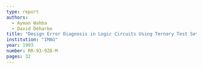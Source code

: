 ```yaml
---
type: report
authors:
  - Ayman Wahba
  - David Déharbe
title: "Design Error Diagnosis in Logic Circuits Using Ternary Test Sets"
institution: "IMAG"
year: 1993
number: RR-93-928-M
pages: 32
---
```

